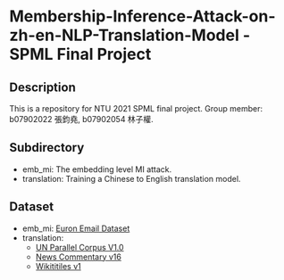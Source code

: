 # Membership-Inference-Attack-on-zh-en-NLP-Translation-Model - SPML Final Project
## Description
This is a repository for NTU 2021 SPML final project.
Group member: b07902022 張鈞堯, b07902054 林子權.
## Subdirectory 
- emb_mi: The embedding level MI attack. 
- translation: Training a Chinese to English translation model.
## Dataset 
- emb_mi: [Euron Email Dataset](https://www.cs.cmu.edu/~enron/)
- translation: 
    - [UN Parallel Corpus V1.0](https://conferences.unite.un.org/UNCorpus/)
    - [News Commentary v16](https://opus.nlpl.eu/News-Commentary.php)
    - [Wikititiles v1](https://data.statmt.org/wikititles/v1/)
